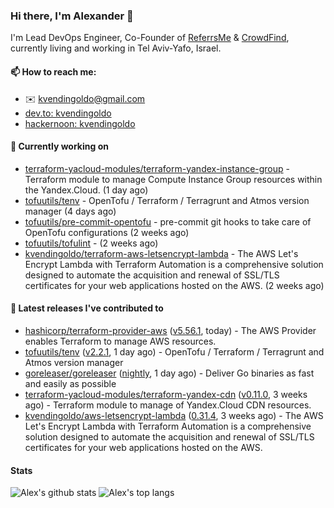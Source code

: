 ### Hi there, I'm Alexander 👋

I'm Lead DevOps Engineer, Co-Founder of [ReferrsMe](https://referrs.me/) & [CrowdFind](https://crowdfind.ai/), currently living and working in Tel Aviv-Yafo, Israel.

#### 📫 How to reach me:

- ✉️ kvendingoldo@gmail.com
- [dev.to: kvendingoldo](https://dev.to/kvendingoldo)
- [hackernoon: kvendingoldo](https://hackernoon.com/u/kvendingoldo)

#### 👷 Currently working on


- [terraform-yacloud-modules/terraform-yandex-instance-group](https://github.com/terraform-yacloud-modules/terraform-yandex-instance-group) - Terraform module to manage Compute Instance Group resources within the Yandex.Cloud. (1 day ago)
- [tofuutils/tenv](https://github.com/tofuutils/tenv) - OpenTofu / Terraform / Terragrunt and Atmos version manager (4 days ago)
- [tofuutils/pre-commit-opentofu](https://github.com/tofuutils/pre-commit-opentofu) - pre-commit git hooks to take care of OpenTofu configurations (2 weeks ago)
- [tofuutils/tofulint](https://github.com/tofuutils/tofulint) -  (2 weeks ago)
- [kvendingoldo/terraform-aws-letsencrypt-lambda](https://github.com/kvendingoldo/terraform-aws-letsencrypt-lambda) - The AWS Let&#39;s Encrypt Lambda with Terraform Automation is a comprehensive solution designed to automate the acquisition and renewal of SSL/TLS certificates for your web applications hosted on the AWS. (2 weeks ago)

#### 🔭 Latest releases I've contributed to

- [hashicorp/terraform-provider-aws](https://github.com/hashicorp/terraform-provider-aws) ([v5.56.1](https://github.com/hashicorp/terraform-provider-aws/releases/tag/v5.56.1), today) - The AWS Provider enables Terraform to manage AWS resources.
- [tofuutils/tenv](https://github.com/tofuutils/tenv) ([v2.2.1](https://github.com/tofuutils/tenv/releases/tag/v2.2.1), 1 day ago) - OpenTofu / Terraform / Terragrunt and Atmos version manager
- [goreleaser/goreleaser](https://github.com/goreleaser/goreleaser) ([nightly](https://github.com/goreleaser/goreleaser/releases/tag/nightly), 1 day ago) - Deliver Go binaries as fast and easily as possible
- [terraform-yacloud-modules/terraform-yandex-cdn](https://github.com/terraform-yacloud-modules/terraform-yandex-cdn) ([v0.11.0](https://github.com/terraform-yacloud-modules/terraform-yandex-cdn/releases/tag/v0.11.0), 3 weeks ago) - Terraform module to manage of Yandex.Cloud CDN resources.
- [kvendingoldo/aws-letsencrypt-lambda](https://github.com/kvendingoldo/aws-letsencrypt-lambda) ([0.31.4](https://github.com/kvendingoldo/aws-letsencrypt-lambda/releases/tag/0.31.4), 3 weeks ago) - The AWS Let&#39;s Encrypt Lambda with Terraform Automation is a comprehensive solution designed to automate the acquisition and renewal of SSL/TLS certificates for your web applications hosted on the AWS.

#### Stats

![Alex's github stats](https://github-readme-stats.vercel.app/api?username=kvendingoldo&show_icons=true&theme=default&disable_animations=true&count_private=true&hide_rank=true&include_all_commits=true&custom_title=GitHub%20Stats&line_height=20)
![Alex's top langs](https://github-readme-stats.vercel.app/api/top-langs/?username=kvendingoldo&hide=tex,html,hcl,css,jupyter%20notebook&layout=compact)
